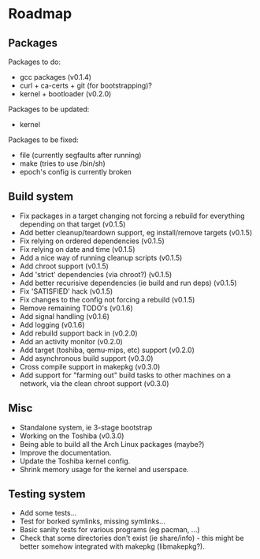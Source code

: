 # Roadmap #

## Packages ##

Packages to do:
- gcc packages (v0.1.4)
- curl + ca-certs + git (for bootstrapping)?
- kernel + bootloader (v0.2.0)

Packages to be updated:
- kernel

Packages to be fixed:
- file (currently segfaults after running)
- make (tries to use /bin/sh)
- epoch's config is currently broken


## Build system ##

- Fix packages in a target changing not forcing a rebuild for everything
  depending on that target (v0.1.5)
- Add better cleanup/teardown support, eg install/remove targets (v0.1.5)
- Fix relying on ordered dependencies (v0.1.5)
- Fix relying on date and time (v0.1.5)
- Add a nice way of running cleanup scripts (v0.1.5)
- Add chroot support (v0.1.5)
- Add 'strict' dependencies (via chroot?) (v0.1.5)
- Add better recurisive dependencies (ie build and run deps) (v0.1.5)
- Fix 'SATISFIED' hack (v0.1.5)
- Fix changes to the config not forcing a rebuild (v0.1.5)
- Remove remaining TODO's (v0.1.6)
- Add signal handling (v0.1.6)
- Add logging (v0.1.6)
- Add rebuild support back in (v0.2.0)
- Add an activity monitor (v0.2.0)
- Add target (toshiba, qemu-mips, etc) support (v0.2.0)
- Add asynchronous build support (v0.3.0)
- Cross compile support in makepkg (v0.3.0)
- Add support for "farming out" build tasks to other machines on a network,
  via the clean chroot support (v0.3.0)


## Misc ##

- Standalone system, ie 3-stage bootstrap
- Working on the Toshiba (v0.3.0)
- Being able to build all the Arch Linux packages (maybe?)
- Improve the documentation.
- Update the Toshiba kernel config.
- Shrink memory usage for the kernel and userspace.

## Testing system ##

- Add some tests...
- Test for borked symlinks, missing symlinks...
- Basic sanity tests for various programs (eg pacman, ...)
- Check that some directories don't exist (ie share/info) - this might be better
  somehow integrated with makepkg (libmakepkg?).


